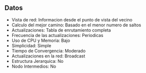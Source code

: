 ## Datos
- Vista de red: Informacion desde el punto de vista del vecino
- Calculo del mejor camino: Basado en el menor numero de saltos
- Actualizaciones: Tabla de enrutamiento completa
- Frecuencia de las actualizaciones: Periodicas
- Uso de CPU y Memoria: Bajo
- Simplicidad: Simple
- Tiempo de Convergencia: Moderado
- Actualizaciones en la red: Broadcast
- Estructura Jerarquica: No
- Nodo Intermedios: No